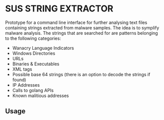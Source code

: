 # SUS STRING EXTRACTOR

Prototype for a command line interface for further analysing text files containing strings extracted from malware samples. The idea is to symplify malware analysis. The strings that are searched for are patterns belonging to the following categories:
- Wanacry Language Indicators
- Windows Directories
- URLs
- Binaries & Executables
- XML tags
- Possible base 64 strings (there is an option to decode the strings if found)
- IP Addresses
- Calls to golang APIs 
- Known malitious addresses

## Usage
